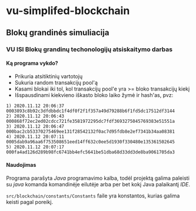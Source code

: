 # vu-simplifed-blockchain

## Blokų grandinės simuliacija

### VU ISI Blokų grandinų techonologijų atsiskaitymo darbas

#### Ką programa vykdo?
- Prikuria atsitiktinių vartotojų
- Sukuria random transakcijų pool'ą
- Kasami blokai iki tol, kol transakcijų pool'e yra >= bloko transakcijų kiekį
- Išspausdinami kiekvieno iškasto bloko laiko žymė ir hash'as, pvz:
```
1) 2020.11.12 20:06:37 0003893c8b92c3dfdbbdc1f4df0f2f1f357a49d79288b6f1fd5dc17512df3144
2) 2020.11.12 20:06:43 000868f72ec2ed02cdcc721fe3581972295dc7fdf3693275045769383e51551a
3) 2020.11.12 20:06:47 000bac2cb53370275469ee131f28542132f0ac7d95fdb8e2ef7341b34aa08381
4) 2020.11.12 20:07:11 0005dab9a96aa6f753508651eed14ff632c0ee5d1930f330480e135361502645
5) 2020.11.12 20:07:17 000fa4ad126d289b98fc6741bb4efc5641be51dba68d33dd3de8ba9061705da3
```

#### Naudojimas

Programa parašyta _Java_ programavimo kalba, todėl projektą galima paleisti su _java_ komanda komandinėje eilutėje arba per bet kokį Java palaikantį _IDE_.

```src/blockchain/constants/Constants``` faile yra konstantos, kurias galima keisti pagal poreikį.
